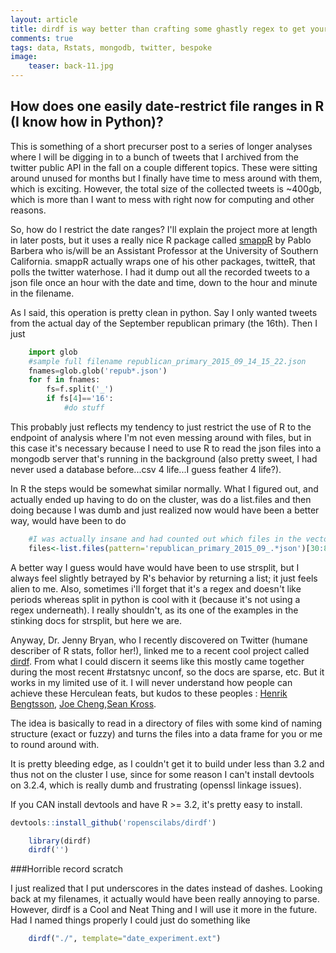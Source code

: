 ```yaml
---
layout: article
title: dirdf is way better than crafting some ghastly regex to get your artisinal, bespoke tweet filenames
comments: true
tags: data, Rstats, mongodb, twitter, bespoke
image:
    teaser: back-11.jpg
---
```


## How does one easily date-restrict file ranges in R (I know how in Python)?
This is something of a short precurser post to a series of longer analyses where I will be digging in to a bunch of tweets that I archived from the twitter public API in the fall on a couple different topics. These were sitting around unused for months but I finally have time to mess around with them, which is exciting. However, the total size of the collected tweets is ~400gb, which is more than I want to mess with right now for computing and other reasons. 

So, how do I restrict the date ranges? I'll explain the project more at length in later posts, but it uses a really nice R package called [smappR](https://github.com/SMAPPNYU/smappR/) by Pablo Barbera who is/will be an Assistant Professor at the University of Southern California. smappR actually wraps one of his other packages, twitteR, that polls the twitter waterhose. I had it dump out all the recorded tweets to a json file once an hour with the date and time, down to the hour and minute in the filename.

As I said, this operation is pretty clean in python. Say I only wanted tweets from the actual day of the September republican primary (the 16th). Then I just


```python
    import glob
    #sample full filename republican_primary_2015_09_14_15_22.json
    fnames=glob.glob('repub*.json')
    for f in fnames:
        fs=f.split('_')
        if fs[4]=='16':
            #do stuff
```

This probably just reflects my tendency to just restrict the use of R to the endpoint of analysis where I'm not even messing around with files, but in this case it's necessary because I need to use R to read the json files into a mongodb server that's running in the background (also pretty sweet, I had never used a database before...csv 4 life...I guess feather 4 life?).

In R the steps would be somewhat similar normally. What I figured out, and actually ended up having to do on the cluster, was do a list.files and then doing because I was dumb and just realized now would have been a better way, would have been to do

```R
    #I was actually insane and had counted out which files in the vector corresponded to the hours I wanted
    files<-list.files(pattern='republican_primary_2015_09_.*json')[30:85]
```

A better way I guess would have would have been to use strsplit, but I always feel slightly betrayed by R's behavior by returning a list; it just feels alien to me. Also, sometimes i'll forget that it's a regex and doesn't like periods whereas split in python is cool with it (because it's not using a regex underneath). I really shouldn't, as its one of the examples in the stinking docs for strsplit, but here we are.

Anyway, Dr. Jenny Bryan, who I recently discovered on Twitter (humane describer of R stats, follor her!), linked me to a recent cool project called [dirdf](https://github.com/ropenscilabs/dirdf). From what I could discern it seems like this mostly came together during the most recent #rstatsnyc unconf, so the docs are sparse, etc. But it works in my limited use of it. I will never understand how people can achieve these Herculean feats, but kudos to these peoples : [Henrik Bengtsson](https://twitter.com/henrikbengtsson), [Joe Cheng](https://twitter.com/jcheng),[Sean Kross](https://twitter.com/seankross).

The idea is basically to read in a directory of files with some kind of naming structure (exact or fuzzy) and turns the files into a data frame for you or me to round around with.

 It is pretty bleeding edge, as I couldn't get it to build under less than 3.2 and thus not on the cluster I use, since for some reason I can't install devtools on 3.2.4, which is really dumb and frustrating (openssl linkage issues).

If you CAN install devtools and have R >= 3.2, it's pretty easy to install.
```R
devtools::install_github('ropenscilabs/dirdf')
```

```R
    library(dirdf)
    dirdf('')
```
###Horrible record scratch

I just realized that I put underscores in the dates instead of dashes. Looking back at my filenames, it actually would have been really annoying to parse. However, dirdf is a Cool and Neat Thing and I will use it more in the future. Had I named things properly I could just do something like

```R
    dirdf("./", template="date_experiment.ext")
```

